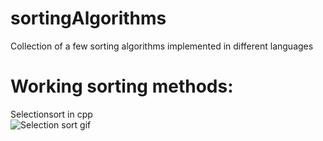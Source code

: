 # sortingAlgorithms
Collection of a few sorting algorithms implemented in different languages  

# Working sorting methods:  
Selectionsort in cpp  
![Selection sort gif](https://en.wikipedia.org/wiki/Selection_sort#/media/File:Selection_sort_animation.gif)  

